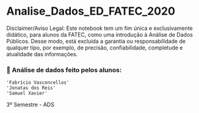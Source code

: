 # Analise_Dados_ED_FATEC_2020

Disclaimer/Aviso Legal: Este notebook tem um fim única e exclusivamente didático, para alunos da FATEC, como uma introdução à Análise de Dados Públicos. Desse modo, está excluída a garantia ou responsabilidade de qualquer tipo, por exemplo, de precisão, confiabilidade, completude e atualidade das informações.



### :triangular_flag_on_post: Análise de dados feito pelos alunos:

```
'Fabrício Vasconcellos'
'Jonatas dos Reis'
'Samuel Xavier'
```

3º Semestre - ADS
